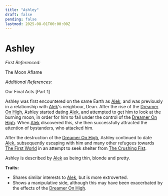 ```yaml
---
title: "Ashley"
draft: false
pending: false
lastmod: 2025-08-01T00:00:00Z
---
```


# Ashley

*First Referenced:*

The Moon Aflame

*Additional References:*

Our Final Acts [Part 1]

Ashley was first encountered on the same Earth as [Alek](/people/alek-staley), and was previously in a relationship with [Alek](/people/alek-staley)'s neighbour, Dean. After the rise of the [Dreamer On High](/entities/dreamer-on-high), Ashley started dating [Alek](/people/alek-staley), and attempted to get him to look at the burning moon, in order for him to fall under the control of the [Dreamer On High](/entities/dreamer-on-high). When [Alek](/people/alek-staley) discovered this, she then successfully attracted the attention of bystanders, who attacked him.

After the destruction of the [Dreamer On High](/entities/dreamer-on-high), Ashley continued to date [Alek](/people/alek-staley), subsequently escaping with him and many other refugees towards [The First World](/worlds/the-first-world) in an attempt to seek shelter from [The Crushing Fist](/entities/the-crushing-fist).

Ashley is described by [Alek](/people/alek-staley) as being thin, blonde and pretty.

**Traits:**
- Shares similar interests to [Alek](/people/alek-staley), but is more extroverted.
- Shows a manipulative side, although this may have been exacerbated by the effects of the [Dreamer On High](/entities/dreamer-on-high).
